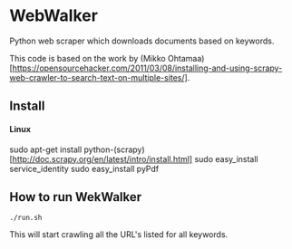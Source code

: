 # WebWalker
Python web scraper which downloads documents based on keywords.

This code is based on the work by (Mikko Ohtamaa)[https://opensourcehacker.com/2011/03/08/installing-and-using-scrapy-web-crawler-to-search-text-on-multiple-sites/].

## Install

#### Linux

sudo apt-get install python-(scrapy)[http://doc.scrapy.org/en/latest/intro/install.html]
sudo easy_install service_identity
sudo easy_install pyPdf

## How to run WekWalker

	./run.sh

This will start crawling all the URL's listed for all keywords.